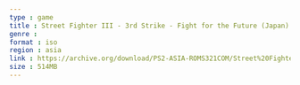 ```yaml
---
type : game
title : Street Fighter III - 3rd Strike - Fight for the Future (Japan)
genre : 
format : iso
region : asia
link : https://archive.org/download/PS2-ASIA-ROMS321COM/Street%20Fighter%20III%20-%203rd%20Strike%20-%20Fight%20for%20the%20Future%20%28Japan%29.7z
size : 514MB
---
```


